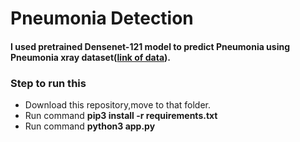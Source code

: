 <html>
<body>
<h1>Pneumonia Detection</h1>
<h4>I used  pretrained Densenet-121 model to predict Pneumonia using <strong>Pneumonia xray dataset(<a href = "https://www.kaggle.com/nih-chest-xrays/data"
>link of data</a>)</strong>.<br></h4>
  <h3>Step to run this </h3>
  <ul>
    <li>Download this repository,move to that folder.</li>
    <li>Run command <b>pip3 install -r requirements.txt</b></li>
    <li>Run command <b>python3 app.py</b></li></ul>
</body>
</html>
